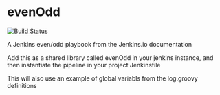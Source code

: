 # evenOdd
[![Build Status](http://localhost:8080/buildStatus/icon?job=libraries?style=plastic)](http://localhost:8080/job/libraries/)

A Jenkins even/odd playbook from the Jenkins.io documentation

Add this as a shared library called evenOdd in your jenkins
instance, and then instantiate the pipeline in your project Jenkinsfile

This will also use an example of global variabls from the log.groovy
definitions
